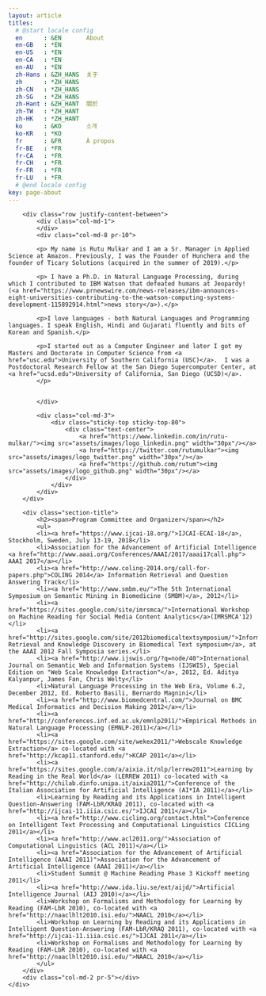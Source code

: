 ```yaml
---
layout: article
titles:
  # @start locale config
  en      : &EN       About
  en-GB   : *EN
  en-US   : *EN
  en-CA   : *EN
  en-AU   : *EN
  zh-Hans : &ZH_HANS  关于
  zh      : *ZH_HANS
  zh-CN   : *ZH_HANS
  zh-SG   : *ZH_HANS
  zh-Hant : &ZH_HANT  關於
  zh-TW   : *ZH_HANT
  zh-HK   : *ZH_HANT
  ko      : &KO       소개
  ko-KR   : *KO
  fr      : &FR       À propos
  fr-BE   : *FR
  fr-CA   : *FR
  fr-CH   : *FR
  fr-FR   : *FR
  fr-LU   : *FR
  # @end locale config
key: page-about
---
```


<div class="row">
	<div class="col-md-2 pr-5"></div>
	<div class="col-md-8 pr-5">


		<div class="row justify-content-between">
			<div class="col-md-1">
			</div>
			<div class="col-md-8 pr-10">

			<p> My name is Rutu Mulkar and I am a Sr. Manager in Applied Science at Amazon. Previously, I was the Founder of Hunchera and the founder of Ticary Solutions (acquired in the summer of 2019).</p>

			<p> I have a Ph.D. in Natural Language Processing, during which I contributed to IBM Watson that defeated humans at Jeopardy! (<a href="https://www.prnewswire.com/news-releases/ibm-announces-eight-universities-contributing-to-the-watson-computing-systems-development-115892914.html">news story</a>).</p>

			<p>I love languages - both Natural Languages and Programming languages. I speak English, Hindi and Gujarati fluently and bits of Korean and Spanish.</p>

			<p>I started out as a Computer Engineer and later I got my Masters and Doctorate in Computer Science from <a href="usc.edu">University of Southern California (USC)</a>.  I was a Postdoctoral Research Fellow at the San Diego Supercomputer Center, at <a href="ucsd.edu">University of California, San Diego (UCSD)</a>.
			</p>


			</div>

			<div class="col-md-3">
				<div class="sticky-top sticky-top-80">
					<div class="text-center">
						<a href="https://www.linkedin.com/in/rutu-mulkar/"><img src="assets/images/logo_linkedin.png" width="30px"/></a>
						<a href="https://twitter.com/rutumulkar"><img src="assets/images/logo_twitter.png" width="30px"/></a>
						<a href="https://github.com/rutum"><img src="assets/images/logo_github.png" width="30px"/></a>
					</div>
				</div>
			</div>
		</div>

		<div class="section-title">
			<h2><span>Program Committee and Organizer</span></h2>
			<ul>
			<li><a href="https://www.ijcai-18.org/">IJCAI-ECAI-18</a>, Stockholm, Sweden, July 13-19, 2018</li>
			<li>Association for the Advancement of Artificial Intelligence <a href="http://www.aaai.org/Conferences/AAAI/2017/aaai17call.php"> AAAI 2017</a></li>
			<li><a href="http://www.coling-2014.org/call-for-papers.php">COLING 2014</a> Information Retrieval and Question Answering Track</li>
			<li><a href="http://www.smbm.eu/">The 5th International Symposium on Semantic Mining in Biomedicine (SMBM)</a>, 2012</li>
			<li><a href="https://sites.google.com/site/imrsmca/">International Workshop on Machine Reading for Social Media Content Analytics</a>(IMRSMCA'12) </li>
			<li><a href="http://sites.google.com/site/2012biomedicaltextsymposium/">Information Retrieval and Knowledge Discovery in Biomedical Text symposium</a>, at the AAAI 2012 Fall Symposia series.</li>
			<li><a href="http://www.ijswis.org/?q=node/40">International Journal on Semantic Web and Information Systems (IJSWIS), Special Edition on "Web Scale Knowledge Extraction"</a>, 2012, Ed. Aditya Kalyanpur, James Fan, Chris Welty</li>
			<li>Natural Language Processing in the Web Era, Volume 6.2, December 2012, Ed. Roberto Basili, Bernardo Magnini</li>
			<li><a href="http://www.biomedcentral.com/">Journal on BMC Medical Informatics and Decision Making 2012</a></li>
			<li><a href="http://conferences.inf.ed.ac.uk/emnlp2011/">Empirical Methods in Natural Language Processing (EMNLP-2011)</a></li>
			<li><a href="https://sites.google.com/site/wekex2011/">Webscale Knowledge Extraction</a> co-located with <a href="http://kcap11.stanford.edu/">KCAP 2011</a></li>
			<li><a href="https://sites.google.com/a/aixia.it/nlp/lerrew2011">Learning by Reading in the Real World</a> (LERREW 2011) co-located with <a href="http://chilab.dinfo.unipa.it/aixia2011/">Conference of the Italian Association for Artificial Intelligence (AI*IA 2011)</a></li>
			<li>Learning by Reading and its Applications in Intelligent Question-Answering (FAM-LbR/KRAQ 2011), co-located with <a href="http://ijcai-11.iiia.csic.es/">IJCAI 2011</a></li>
			<li><a href="http://www.cicling.org/contact.html">Conference on Intelligent Text Processing and Computational Linguistics CICLing 2011</a></li>
			<li><a href="http://www.acl2011.org/">Association of Computational Linguistics (ACL 2011)</a></li>
			<li><a href="Association for the Advancement of Artificial Intelligence (AAAI 2011)">Association for the Advancement of Artificial Intelligence (AAAI 2011)</a></li>
			<li>Student Summit @ Machine Reading Phase 3 Kickoff meeting 2011</li>
			<li><a href="http://www.ida.liu.se/ext/aijd/">Artificial Intelligence Journal (AIJ 2010)</a></li>
			<li>Workshop on Formalisms and Methodology for Learning by Reading (FAM-LbR 2010), co-located with <a href="http://naaclhlt2010.isi.edu/">NAACL 2010</a></li>
			<li>Workshop on Learning by Reading and its Applications in Intelligent Question-Answering (FAM-LbR/KRAQ 2011), co-located with <a href="http://ijcai-11.iiia.csic.es/">IJCAI 2011</a></li>
			<li>Workshop on Formalisms and Methodology for Learning by Reading (FAM-LbR 2010), co-located with <a href="http://naaclhlt2010.isi.edu/">NAACL 2010</a></li>
			</ul>
		</div>
		<div class="col-md-2 pr-5"></div>
	</div>
</div>